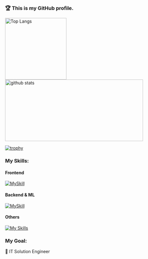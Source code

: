 <h3 align="left">🏆 This is my GitHub profile. </h3>

<p align="left"> 
  <img alt="Top Langs" height="200px" src="https://github-readme-stats.vercel.app/api/top-langs/?username=Yuma-Tsukakoshi&layout=compact&show_icons=true&theme=synthwave" />
  <img alt="github stats" height="200px" width="450px" src="https://github-readme-stats.vercel.app/api?username=Yuma-Tsukakoshi&theme=synthwave&show_icons=ture" />
</p>

[![trophy](https://github-profile-trophy.vercel.app/?username=Yuma-Tsukakoshi&margin-w=15&theme=onestar&row=1&column=6
)](https://github.com/ryo-ma/github-profile-trophy)  

<h3 align="left">My Skills:</h3>
 
<h4 align="left">Frontend</h4>

[![MySkill](https://skillicons.dev/icons?i=html,css,js,ts,react,nextjs,materialui,tailwind,dart,flutter&theme=dark)](https://skillicons.dev)  


<h4 align="left">Backend & ML</h4>

[![MySkill](https://skillicons.dev/icons?i=python,pytorch,opencv,sklearn,flask,php,laravel&theme=dark)](https://skillicons.dev)  

<h4 align="left">Others</h4> 

[![My Skills](https://skillicons.dev/icons?i=docker,postman,aws,vercel,mysql,postgres,github,arduino&theme=dark)](https://skillicons.dev)


<h3 align="left">My Goal:</h3>

🤖 IT Solution Engineer 

